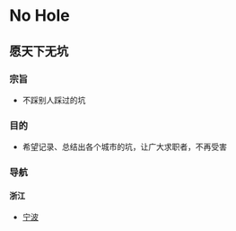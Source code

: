 # No Hole

## 愿天下无坑

### 宗旨

* 不踩别人踩过的坑

### 目的

* 希望记录、总结出各个城市的坑，让广大求职者，不再受害

### 导航

#### 浙江

* [宁波](1)


[1]:https://github.com/JustVita/NoHole/blob/master/city/%E6%B5%99%E6%B1%9F/%E5%AE%81%E6%B3%A2/%E5%AE%81%E6%B3%A2.md

